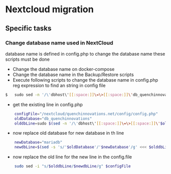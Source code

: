 # Nextcloud migration
## Specific tasks
### Change database name used in NextCloud
database name is defined in config.php to change the database name these scripts must be done
- Change the database name on docker-compose
- Change the database name in the Backup/Restore scripts
- Execute following scripts to change the database name in config.php
reg expression to find an string in config file
```bash
$   sudo sed -n '/\'dbhost\'[[:space:]]\=\>[[:space:]]\'db_quenchinnovations\','/p' <path to php config>
```

- get the existing line in config.php
```bash
    configFile="/nextcloud/quenchinnovations.net/config/config.php"
    oldDatabase="db_quenchinnovations"
    olddbLine=sudo $(sed -n '/\'dbhost\'[[:space:]]\=\>[[:space:]]\'$oldDatabase\','/p' $configFile)

```
- now replace old database for new database in th line
```bash
    newDatabase="mariadb"
    newdbLine=$(sed -s 's/'$oldDatabase'/'$newDatabase'/g' <<< $olddbLine)
```
- now replace the old line for the new line in the config.file
```bash
    sudo sed -i "s/$olddbLine/$newdbLine/g" $configFile
```


